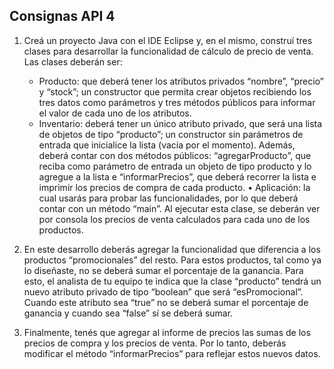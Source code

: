 
## Consignas API 4

1.	Creá un proyecto Java con el IDE Eclipse y, en el mismo, construí tres clases para desarrollar la funcionalidad de cálculo de precio de venta. 
Las clases deberán ser:
    - Producto: que deberá tener los atributos privados “nombre”, “precio” y “stock”; un constructor que permita crear objetos recibiendo los tres datos como parámetros y tres métodos públicos para informar el valor de cada uno de los atributos.
    -	Inventario: deberá tener un único atributo privado, que será una lista de objetos de tipo “producto”; un constructor sin parámetros de entrada que inicialice la lista (vacía por el momento). Además, deberá contar con dos métodos públicos: “agregarProducto”, que reciba como parámetro de entrada un objeto de tipo producto y lo agregue a la lista e “informarPrecios”, que deberá recorrer la lista e imprimir los precios de compra de cada producto.
    •	Aplicación: la cual usarás para probar las funcionalidades, por lo que deberá contar con un método “main”. Al ejecutar esta clase, se deberán ver por consola los precios de venta calculados para cada uno de los productos.

2.	En este desarrollo deberás agregar la funcionalidad que diferencia a los productos “promocionales” del resto. Para estos productos, tal como ya lo diseñaste, no se deberá sumar el porcentaje de la ganancia. 
Para esto, el analista de tu equipo te indica que la clase “producto” tendrá un nuevo atributo privado de tipo “boolean” que será “esPromocional”. Cuando este atributo sea “true” no se deberá sumar el porcentaje de ganancia y cuando sea “false” sí se deberá sumar.

3.	Finalmente, tenés que agregar al informe de precios las sumas de los precios de compra y los precios de venta. Por lo tanto, deberás modificar el método “informarPrecios” para reflejar estos nuevos datos.
